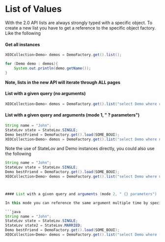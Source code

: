 # List of Values

With the 2.0 API lists are always strongly typed with a specific object. To create a new list you have to get a reference to the specific object factory. Like the following

#### Get all instances
```java
XEOCollection<Demo> demos = DemoFactory.get().list();

for (Demo demo : demos){
	System.out.println(demo.getName());
}

```

**Note, lists in the new API will iterate through ALL pages**

#### List with a given query (no arguments)

```java
XEOCollection<Demo> demos = DemoFactory.get().list("select Demo where creator = CTX_PERFORMER_BOUI");

```

#### List with a given query and arguments (mode 1, " ? parameters")

```java
String name = "John";
StateLov state = StateLov.SINGLE;
Demo bestFriend = DemoFactory.get().load(SOME_BOUI);
XEOCollection<Demo> demos = DemoFactory.get().list("select Demo where name = ? and state = ? and bestFriend = ?", name, state, bestFriend);

```
Note the use of StateLov and Demo instances directly, you could also use the following
```java
String name = "John";
StateLov state = StateLov.SINGLE;
Demo bestFriend = DemoFactory.get().load(SOME_BOUI);
XEOCollection<Demo> demos = DemoFactory.get().list("select Demo where name = ? and state = ? and bestFriend = ?", name, state.getValue(), bestFriend.getBoui());



#### List with a given query and arguments (mode 2, " {} parameters")

In this mode you can reference the same argument multiple time by specifying its order inside brackets (like {1})

```java
String name = "John";
StateLov state = StateLov.SINGLE;
StateLov state2 = StateLov.MARRIED;
Demo bestFriend = DemoFactory.get().load(SOME_BOUI);
XEOCollection<Demo> demos = DemoFactory.get().list("select Demo where (name = {1} and state = {2}) or (name = {1} and state = {3}) , name, state, state2 );

```
